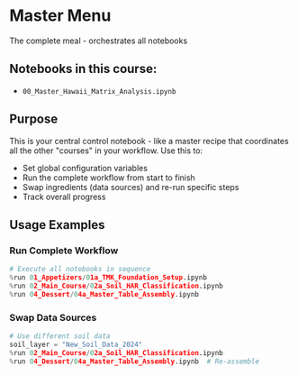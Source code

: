 # Master Menu

The complete meal - orchestrates all notebooks

## Notebooks in this course:

- `00_Master_Hawaii_Matrix_Analysis.ipynb`

## Purpose
This is your central control notebook - like a master recipe that coordinates all the other "courses" in your workflow. Use this to:

- Set global configuration variables
- Run the complete workflow from start to finish
- Swap ingredients (data sources) and re-run specific steps
- Track overall progress

## Usage Examples

### Run Complete Workflow
```python
# Execute all notebooks in sequence
%run 01_Appetizers/01a_TMK_Foundation_Setup.ipynb
%run 02_Main_Course/02a_Soil_HAR_Classification.ipynb
%run 04_Dessert/04a_Master_Table_Assembly.ipynb
```

### Swap Data Sources
```python
# Use different soil data
soil_layer = "New_Soil_Data_2024"
%run 02_Main_Course/02a_Soil_HAR_Classification.ipynb
%run 04_Dessert/04a_Master_Table_Assembly.ipynb  # Re-assemble
```
